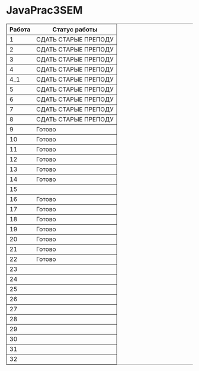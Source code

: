 # JavaPrac3SEM

<table border="2" cellspacing="0" cellpadding="6" rules="groups" frame="hsides">


<colgroup>
<col  class="org-right" />

<col  class="org-left" />
</colgroup>
<thead>
<tr>
<th scope="col" class="org-right">Работа</th>
<th scope="col" class="org-left">Статус работы</th>
</tr>
</thead>

<tbody>
<tr>
<td class="org-right">1</td>
<td class="org-left">СДАТЬ СТАРЫЕ ПРЕПОДУ</td>
</tr>
</tbody>

<tbody>
<tr>
<td class="org-right">2</td>
<td class="org-left">СДАТЬ СТАРЫЕ ПРЕПОДУ</td>
</tr>
</tbody>

<tbody>
<tr>
<td class="org-right">3</td>
<td class="org-left">СДАТЬ СТАРЫЕ ПРЕПОДУ</td>
</tr>
</tbody>

<tbody>
<tr>
<td class="org-right">4</td>
<td class="org-left">СДАТЬ СТАРЫЕ ПРЕПОДУ</td>
</tr>
</tbody>

<tbody>
<tr>
<td class="org-right">4_1</td>
<td class="org-left">СДАТЬ СТАРЫЕ ПРЕПОДУ</td>
</tr>
</tbody>

<tbody>
<tr>
<td class="org-right">5</td>
<td class="org-left">СДАТЬ СТАРЫЕ ПРЕПОДУ</td>
</tr>
</tbody>

<tbody>
<tr>
<td class="org-right">6</td>
<td class="org-left">СДАТЬ СТАРЫЕ ПРЕПОДУ</td>
</tr>
</tbody>

<tbody>
<tr>
<td class="org-right">7</td>
<td class="org-left">СДАТЬ СТАРЫЕ ПРЕПОДУ</td>
</tr>
</tbody>

<tbody>
<tr>
<td class="org-right">8</td>
<td class="org-left">СДАТЬ СТАРЫЕ ПРЕПОДУ</td>
</tr>
</tbody>

<tbody>
<tr>
<td class="org-right">9</td>
<td class="org-left">Готово</td>
</tr>
</tbody>

<tbody>
<tr>
<td class="org-right">10</td>
<td class="org-left">Готово</td>
</tr>
</tbody>

<tbody>
<tr>
<td class="org-right">11</td>
<td class="org-left">Готово</td>
</tr>
</tbody>

<tbody>
<tr>
<td class="org-right">12</td>
<td class="org-left">Готово</td>
</tr>
</tbody>

<tbody>
<tr>
<td class="org-right">13</td>
<td class="org-left">Готово</td>
</tr>
</tbody>

<tbody>
<tr>
<td class="org-right">14</td>
<td class="org-left">Готово</td>
</tr>
</tbody>

<tbody>
<tr>
<td class="org-right">15</td>
<td class="org-left">&#xa0;</td>
</tr>
</tbody>

<tbody>
<tr>
<td class="org-right">16</td>
<td class="org-left">Готово</td>
</tr>
</tbody>

<tbody>
<tr>
<td class="org-right">17</td>
<td class="org-left">Готово</td>
</tr>
</tbody>

<tbody>
<tr>
<td class="org-right">18</td>
<td class="org-left">Готово</td>
</tr>
</tbody>

<tbody>
<tr>
<td class="org-right">19</td>
<td class="org-left">Готово</td>
</tr>
</tbody>

<tbody>
<tr>
<td class="org-right">20</td>
<td class="org-left">Готово</td>
</tr>
</tbody>

<tbody>
<tr>
<td class="org-right">21</td>
<td class="org-left">Готово</td>
</tr>
</tbody>

<tbody>
<tr>
<td class="org-right">22</td>
<td class="org-left">Готово</td>
</tr>
</tbody>

<tbody>
<tr>
<td class="org-right">23</td>
<td class="org-left">&#xa0;</td>
</tr>
</tbody>

<tbody>
<tr>
<td class="org-right">24</td>
<td class="org-left">&#xa0;</td>
</tr>
</tbody>

<tbody>
<tr>
<td class="org-right">25</td>
<td class="org-left">&#xa0;</td>
</tr>
</tbody>

<tbody>
<tr>
<td class="org-right">26</td>
<td class="org-left">&#xa0;</td>
</tr>
</tbody>

<tbody>
<tr>
<td class="org-right">27</td>
<td class="org-left">&#xa0;</td>
</tr>
</tbody>

<tbody>
<tr>
<td class="org-right">28</td>
<td class="org-left">&#xa0;</td>
</tr>
</tbody>

<tbody>
<tr>
<td class="org-right">29</td>
<td class="org-left">&#xa0;</td>
</tr>
</tbody>

<tbody>
<tr>
<td class="org-right">30</td>
<td class="org-left">&#xa0;</td>
</tr>
</tbody>

<tbody>
<tr>
<td class="org-right">31</td>
<td class="org-left">&#xa0;</td>
</tr>
</tbody>

<tbody>
<tr>
<td class="org-right">32</td>
<td class="org-left">&#xa0;</td>
</tr>
</tbody>
</table>
